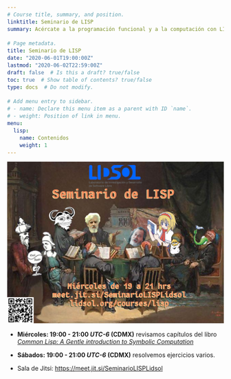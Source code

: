```yaml
---
# Course title, summary, and position.
linktitle: Seminario de LISP
summary: Acércate a la programación funcional y a la computación con LISP :)

# Page metadata.
title: Seminario de LISP
date: "2020-06-01T19:00:00Z"
lastmod: "2020-06-02T22:59:00Z"
draft: false  # Is this a draft? true/false
toc: true  # Show table of contents? true/false
type: docs  # Do not modify.

# Add menu entry to sidebar.
# - name: Declare this menu item as a parent with ID `name`.
# - weight: Position of link in menu.
menu:
  lisp:
    name: Contenidos
    weight: 1
---
```


![Cartel del seminario](featured.png)

* **Miércoles: 19:00 - 21:00 *UTC-6* (CDMX)** revisamos capítulos del libro
[*Common Lisp: A Gentle introduction to Symbolic Computation*](https://gitlab.com/lidsol/seminario-lisp/-/blob/main/books/Common_Lisp_A_Gentle_Intro_to_Sym_Prog.pdf)

* **Sábados: 19:00 - 21:00 *UTC-6* (CDMX)** resolvemos ejercicios varios.

* Sala de Jitsi: https://meet.jit.si/SeminarioLISPLidsol
